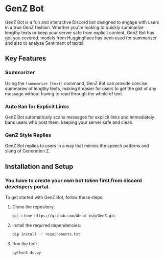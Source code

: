 # GenZ Bot

GenZ Bot is a fun and interactive Discord bot designed to engage with users in a true GenZ fashion. Whether you're looking to quickly summarize lengthy texts or keep your server safe from explicit content, GenZ Bot has got you covered. models from HuggingFace has been used for summarizer and also to analyze Sentiment of texts!

## Key Features

### Summarizer
Using the `!summarize [text]` command, GenZ Bot can provide concise summaries of lengthy texts, making it easier for users to get the gist of any message without having to read through the whole of text.

### Auto Ban for Explicit Links
GenZ Bot automatically scans messages for explicit links and immediately bans users who post them, keeping your server safe and clean.

### GenZ Style Replies
GenZ Bot replies to users in a way that mimics the speech patterns and slang of Generation Z.

## Installation and Setup
### You have to create your own bot token first from discord developers portal.
To get started with GenZ Bot, follow these steps:

1. Clone the repository:
   ```bash
   git clone https://github.com/Ahnaf-nub/GenZ.git
   ```
2. Install the required dependencies:
   ```bash
   pip install -r requirements.txt
   ```
3. Run the bot:
   ```bash
   python3 dc.py
   ```
